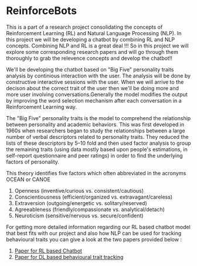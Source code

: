 # ReinforceBots
<p> 
  This is a part of a research project consolidating the concepts of Reinforcement Learning (RL) and Natural Language Processing (NLP). In this project we will be developing a chatbot by combining RL and NLP concepts. Combining NLP and RL is a great deal !!! So in this project we will explore some corresponding research papers and will go through them   thoroughly to grab the relevence concepts and develop the chatbot!! 
</p>

<p> 
  We'll be developing the chatbot based on "Big Five" personality traits analysis by continious interaction with the user. The analysis will be done by constructive interactive sessions with the user. When we will arrive to the decison about the correct trait of the user then we'll be doing more and more user involving conversations.Generally the model modifies the output by improving the word selection mechanism after each conversation in a Reinforcement Learning way.
</p>
<p>
The "Big Five" personality traits is the model to comprehend the relationship between personality and academic behaviors. This was first developed in 1960s when researchers began to study the relationships between a large number of verbal descriptors related to personality traits. They reduced the lists of these descriptors by 5–10 fold and then used factor analysis to group the remaining traits (using data mostly based upon people's estimations, in self-report questionnaire and peer ratings) in order to find the underlying factors of personality.
</p>
<p>
  
This theory identifies five factors which often abbreviated in the acronyms OCEAN or CANOE
<ol>
  <li> Openness (inventive/curious vs. consistent/cautious) </li>
<li> Conscientiousness (efficient/organized vs. extravagant/careless) </li>
<li> Extraversion (outgoing/energetic vs. solitary/reserved) </li>
<li> Agreeableness (friendly/compassionate vs. analytical/detach) </li>
<li> Neuroticism (sensitive/nervous vs. secure/confident) </li>

</ol>
</p>
<p>
For getting more detailed information regarding our RL based chatbot model that best fits with our project and also how NLP can be used for tracking behavioural traits you can give a look at the two papers provided below : 
<ol>
<li><a href="https://arxiv.org/pdf/1606.01541.pdf"> Paper for RL based Chatbot</a></li>
<li><a href="https://drive.google.com/file/d/1htup9eBUCSfxyt6NHavnLZGShR1sAAOF/view?usp=sharing"> Paper for DL based behavioural trait tracking</a></li>
</ol>
</p>

